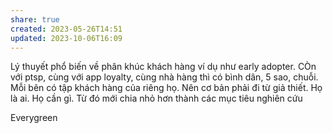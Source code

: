```yaml
---
share: true
created: 2023-05-26T14:51
updated: 2023-10-06T16:09
---
```

Lý thuyết phổ biến về phân khúc khách hàng ví dụ như early adopter. CÒn với ptsp, cùng với app loyalty, cùng nhà hàng thì có bình dân, 5 sao, chuỗi. Mỗi bên có tập khách hàng của riêng họ. 
Nên cơ bản phải đi từ giả thiết. Họ là ai. Họ cần gì. Từ đó mới chia nhỏ hơn thành các mục tiêu nghiên cứu

Everygreen
